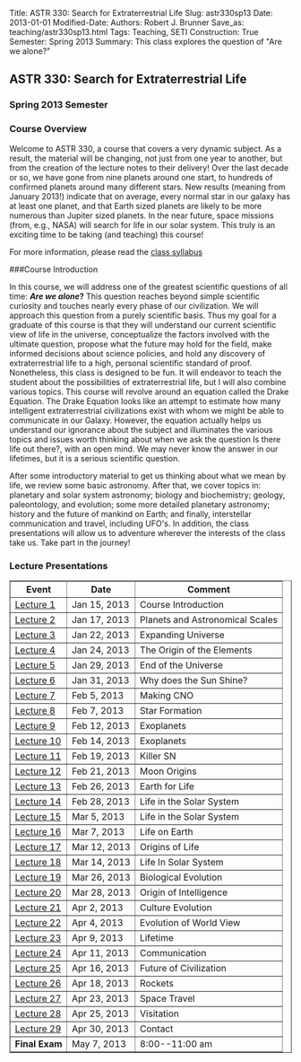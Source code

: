 Title: ASTR 330: Search for Extraterrestrial Life
Slug: astr330sp13
Date: 2013-01-01
Modified-Date: 
Authors: Robert J. Brunner
Save_as: teaching/astr330sp13.html
Tags: Teaching, SETI
Construction: True
Semester: Spring 2013
Summary: This class explores the question of "Are we alone?"

## ASTR 330: Search for Extraterrestrial Life

### Spring 2013 Semester

### Course Overview

Welcome to ASTR 330, a course that covers a very dynamic subject. As a
result, the material will be changing, not just from one year to
another, but from the creation of the lecture notes to their delivery!
Over the last decade or so, we have gone from nine planets around one
start, to hundreds of confirmed planets around many different stars. New
results (meaning from January 2013!) indicate that on average, every
normal star in our galaxy has at least one planet, and that Earth sized
planets are likely to be more numerous than Jupiter sized planets. In
the near future, space missions (from, e.g., NASA) will search for life
in our solar system. This truly is an exciting time to be taking (and
teaching) this course!

For more information, please read the [class syllabus](/static/classes/astr330sp13/Syllabus.pdf)

###Course Introduction

In this course, we will address one of the greatest scientific questions
of all time: **_Are we alone_?** This question reaches beyond simple
scientific curiosity and touches nearly every phase of our civilization.
We will approach this question from a purely scientific basis. Thus my
goal for a graduate of this course is that they will understand our
current scientific view of life in the universe, conceptualize the
factors involved with the ultimate question, propose what the future may
hold for the field, make informed decisions about science policies, and
hold any discovery of extraterrestrial life to a high, personal
scientific standard of proof.
Nonetheless, this class is designed to be
fun. It will endeavor to teach the student about the possibilities of
extraterrestrial life, but I will also combine various topics. This
course will revolve around an equation called the Drake Equation. The
Drake Equation looks like an attempt to estimate how many intelligent
extraterrestrial civilizations exist with whom we might be able to
communicate in our Galaxy. However, the equation actually helps us
understand our ignorance about the subject and illuminates the various
topics and issues worth thinking about when we ask the question Is there
life out there?, with an open mind. We may never know the answer in our
lifetimes, but it is a serious scientific question.

After some introductory material to get us thinking about what we mean
by life, we review some basic astronomy. After that, we cover topics in:
planetary and solar system astronomy; biology and biochemistry; geology,
paleontology, and evolution; some more detailed planetary astronomy;
history and the future of mankind on Earth; and finally, interstellar
communication and travel, including UFO's. In addition, the class
presentations will allow us to adventure wherever the interests of the
class take us. Take part in the journey!

### Lecture Presentations

<table border="1" class="docutils">
<thead valign="bottom">
<tr>
<th class="head">Event</th>
<th class="head">Date</th>
<th class="head">Comment</th>
</tr>
</thead>
<tbody valign="top">
<tr><td><a class="reference external" href="/static/classes/astro330sp13/Lecture1.pdf">Lecture 1</a></td>
<td>Jan 15, 2013</td>
<td>Course Introduction</td>
</tr>
<tr><td><a class="reference external" href="/static/classes/astro330sp13/Lecture2.pdf">Lecture 2</a></td>
<td>Jan 17, 2013</td>
<td>Planets and Astronomical Scales</td>
</tr>
<tr><td><a class="reference external" href="/static/classes/astro330sp13/Lecture3.pdf">Lecture 3</a></td>
<td>Jan 22, 2013</td>
<td>Expanding Universe</td>
</tr>
<tr><td><a class="reference external" href="/static/classes/astro330sp13/Lecture4.pdf">Lecture 4</a></td>
<td>Jan 24, 2013</td>
<td>The Origin of the Elements</td>
</tr>
<tr><td><a class="reference external" href="/static/classes/astro330sp13/Lecture5.pdf">Lecture 5</a></td>
<td>Jan 29, 2013</td>
<td>End of the Universe</td>
</tr>
<tr><td><a class="reference external" href="/static/classes/astro330sp13/Lecture6.pdf">Lecture 6</a></td>
<td>Jan 31, 2013</td>
<td>Why does the Sun Shine?</td>
</tr>
<tr><td><a class="reference external" href="/static/classes/astro330sp13/Lecture7.pdf">Lecture 7</a></td>
<td>Feb 5, 2013</td>
<td>Making CNO</td>
</tr>
<tr><td><a class="reference external" href="/static/classes/astro330sp13/Lecture8.pdf">Lecture 8</a></td>
<td>Feb 7, 2013</td>
<td>Star Formation</td>
</tr>
<tr><td><a class="reference external" href="/static/classes/astro330sp13/Lecture9.pdf">Lecture 9</a></td>
<td>Feb 12, 2013</td>
<td>Exoplanets</td>
</tr>
<tr><td><a class="reference external" href="/static/classes/astro330sp13/Lecture10.pdf">Lecture 10</a></td>
<td>Feb 14, 2013</td>
<td>Exoplanets</td>
</tr>
<tr><td><a class="reference external" href="/static/classes/astro330sp13/Lecture11.pdf">Lecture 11</a></td>
<td>Feb 19, 2013</td>
<td>Killer SN</td>
</tr>
<tr><td><a class="reference external" href="/static/classes/astro330sp13/Lecture12.pdf">Lecture 12</a></td>
<td>Feb 21, 2013</td>
<td>Moon Origins</td>
</tr>
<tr><td><a class="reference external" href="/static/classes/astro330sp13/Lecture13.pdf">Lecture 13</a></td>
<td>Feb 26, 2013</td>
<td>Earth for Life</td>
</tr>
<tr><td><a class="reference external" href="/static/classes/astro330sp13/Lecture14.pdf">Lecture 14</a></td>
<td>Feb 28, 2013</td>
<td>Life in the Solar System</td>
</tr>
<tr><td><a class="reference external" href="/static/classes/astro330sp13/Lecture15.pdf">Lecture 15</a></td>
<td>Mar 5, 2013</td>
<td>Life in the Solar System</td>
</tr>
<tr><td><a class="reference external" href="/static/classes/astro330sp13/Lecture16.pdf">Lecture 16</a></td>
<td>Mar 7, 2013</td>
<td>Life on Earth</td>
</tr>
<tr><td><a class="reference external" href="/static/classes/astro330sp13/Lecture17.pdf">Lecture 17</a></td>
<td>Mar 12, 2013</td>
<td>Origins of Life</td>
</tr>
<tr><td><a class="reference external" href="/static/classes/astro330sp13/Lecture18.pdf">Lecture 18</a></td>
<td>Mar 14, 2013</td>
<td>Life In Solar System</td>
</tr>
<tr><td><a class="reference external" href="/static/classes/astro330sp13/Lecture19.pdf">Lecture 19</a></td>
<td>Mar 26, 2013</td>
<td>Biological Evolution</td>
</tr>
<tr><td><a class="reference external" href="/static/classes/astro330sp13/Lecture20.pdf">Lecture 20</a></td>
<td>Mar 28, 2013</td>
<td>Origin of Intelligence</td>
</tr>
<tr><td><a class="reference external" href="/static/classes/astro330sp13/Lecture21.pdf">Lecture 21</a></td>
<td>Apr 2, 2013</td>
<td>Culture Evolution</td>
</tr>
<tr><td><a class="reference external" href="/static/classes/astro330sp13/Lecture22.pdf">Lecture 22</a></td>
<td>Apr 4, 2013</td>
<td>Evolution of World View</td>
</tr>
<tr><td><a class="reference external" href="/static/classes/astro330sp13/Lecture23.pdf">Lecture 23</a></td>
<td>Apr 9, 2013</td>
<td>Lifetime</td>
</tr>
<tr><td><a class="reference external" href="/static/classes/astro330sp13/Lecture24.pdf">Lecture 24</a></td>
<td>Apr 11, 2013</td>
<td>Communication</td>
</tr>
<tr><td><a class="reference external" href="/static/classes/astro330sp13/Lecture25.pdf">Lecture 25</a></td>
<td>Apr 16, 2013</td>
<td>Future of Civilization</td>
</tr>
<tr><td><a class="reference external" href="/static/classes/astro330sp13/Lecture26.pdf">Lecture 26</a></td>
<td>Apr 18, 2013</td>
<td>Rockets</td>
</tr>
<tr><td><a class="reference external" href="/static/classes/astro330sp13/Lecture27.pdf">Lecture 27</a></td>
<td>Apr 23, 2013</td>
<td>Space Travel</td>
</tr>
<tr><td><a class="reference external" href="/static/classes/astro330sp13/Lecture28.pdf">Lecture 28</a></td>
<td>Apr 25, 2013</td>
<td>Visitation</td>
</tr>
<tr><td><a class="reference external" href="/static/classes/astro330sp13/Lecture29.pdf">Lecture 29</a></td>
<td>Apr 30, 2013</td>
<td>Contact</td>
</tr>
<tr><td><strong>Final Exam</strong></td>
<td>May 7, 2013</td>
<td>8:00--11:00 am</td>
</tr>
</tbody>
</table>